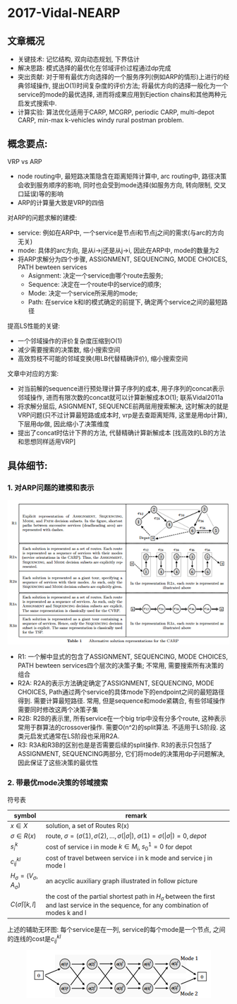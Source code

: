 # 2017-Vidal-NEARP

## 文章概况

- 关键技术: 记忆结构, 双向动态规划, 下界估计
- 解决思路: 模式选择的最优化在邻域评价过程通过dp完成
- 突出贡献: 对于带有最优方向选择的一个服务序列(例如ARP的情形)上进行的经典邻域操作, 提出O(1)时间复杂度的评价方法; 将最优方向的选择一般化为一个service的mode的最优选择, 进而将成果应用到Ejection chains和其他两种元启发式搜索中.
- 计算实验: 算法优化适用于CARP, MCGRP, periodic CARP, multi-depot CARP, min-max k-vehicles windy rural postman problem.

## 概念要点:

VRP vs ARP
- node routing中, 最短路决策隐含在距离矩阵计算中, arc routing中, 路径决策会收到服务顺序的影响, 同时也会受到mode选择(如服务方向, 转向限制, 交叉口延误)等的影响
- ARP的计算量大致是VRP的四倍

对ARP的问题求解的建模:
- service: 例如在ARP中, 一个service是节点i和节点j之间的需求(与arc的方向无关)
- mode: 具体的arc方向, 是从i->j还是从j->i, 因此在ARP中, mode的数量为2
- 将ARP求解分为四个步骤, ASSIGNMENT, SEQUENCING, MODE CHOICES, PATH bewteen services
  - Asignment: 决定一个service由哪个route去服务; 
  - Sequence: 决定在一个route中的service的顺序; 
  - Mode: 决定一个service所采用的mode; 
  - Path: 在service k和l的模式确定的前提下, 确定两个service之间的最短路径

提高LS性能的关键:
- 一个邻域操作的评价复杂度压缩到O(1)
- 减少需要搜索的决策数, 缩小搜索空间
- 高效剪枝不可能的邻域变换(用LB代替精确评价), 缩小搜索空间

文章中对应的方案:
- 对当前解的sequence进行预处理计算子序列的成本, 用子序列的concat表示邻域操作, 进而有限次数的concat就可以计算新解成本O(1); 联系Vidal2011a
- 将求解分层后, ASIGNMENT, SEQUENCE前两层用搜索解决, 这时解决的就是VRP问题(只不过计算最短路或成本时, vrp是去查距离矩阵, 这里是用dp计算), 下层用dp做, 因此缩小了决策维度
- 提出了concat时估计下界的方法, 代替精确计算新解成本 [找高效的LB的方法和思想同样适用VRP]

## 具体细节:

### 1. 对ARP问题的建模和表示
<div align="center">
<img src="../pictures/papers/2017NEARP/vidal2017-01.png">
</div>

- R1: 一个解中显式的包含了ASSIGNMENT, SEQUENCING, MODE CHOICES, PATH bewteen services四个层次的决策子集; 不常用, 需要搜索所有决策的组合
- R2A: R2A的表示方法确定确定了ASSIGNMENT, SEQUENCING, MODE CHOICES, Path通过两个service的具体mode下的endpoint之间的最短路径得到. 需要计算最短路径. 常用, 但是sequence和mode紧耦合, 有些邻域操作需要同时修改这两个决策子集
- R2B: R2B的表示里, 所有service在一个big trip中没有分多个route, 这种表示常用于群算法的crossover操作. 需要O(n^2)的split算法. 不适用于LS阶段. 这类元启发式通常在LS阶段也采用R2A.
- R3: R3A和R3B的区别也是是否需要后续的split操作. R3的表示只包括了ASSIGNMENT, SEQUENCING两部分, 它们将mode的决策用dp子问题解决, 因此保证了这些决策的最优性

### 2. 带最优mode决策的邻域搜索

符号表

|symbol | remark|
|-|-|
|$x \in X$| solution, a set of Routes R(x)|
|$\sigma \in R(x)$| route, $\sigma=(\sigma(1),\sigma(2),\dots,\sigma(\|\sigma\|)$, $\sigma(1) = \sigma(\|\sigma\|) = 0, depot$|
|$s_i^k$|cost of service i in mode $k \in M_i$, $s_0^1=0$ for depot|
|$c_{ij}^{kl}$|cost of travel between service i in k mode and service j in mode l|
|$H_{\sigma}=(V_{\sigma}, A_{\sigma})$|an acyclic auxiliary graph illustrated in follow picture|
|$C(\bar{\sigma})[k,l]$|the cost of the partial shortest path in $H_{\bar{\sigma}}$ between the first and last service in the sequence, for any combination of modes k and l|

上述的辅助无环图: 每个service是在一列, service的每个mode是一个节点, 之间的连线的cost是$c_{ij}^{kl}$
<div align="center">
<img src="../pictures/papers/2017NEARP/vidal2017-02.png">
</div>

